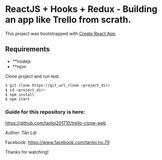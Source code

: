 # ReactJS + Hooks + Redux - Building an app like Trello from scrath.

This project was bootstrapped with [Create React App](https://github.com/facebook/create-react-app).

## Requirements

* **nodejs
* **npm

Clone project and run test.

```sh
$ git clone https://git_url_clone <project_dir>
$ cd <project_dir>
$ npm install
$ npm start
```

### Guide for this repository is here:

https://github.com/tanloi201710/trello-clone-web

Author: Tấn Lợi

Facebook: https://www.facebook.com/tanloi.ho.79

Thanks for watching!

